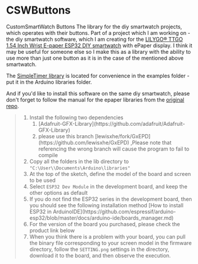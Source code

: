 # CSWButtons
CustomSmartWatch Buttons
The library for the diy smartwatch projects, which operates with their buttons.
Part of a project which I am working on - the diy smartwatch software, which I am creating for the [LILYGO® TTGO 1.54 Inch Wrist E-paper ESP32 DIY smartwatch](https://www.aliexpress.com/item/1005003095240476.html) with ePaper display.
I think it may be useful for someone else so I make this as a library with the ability to use more than just one button as it is in the case of the mentioned above smartwatch.

The [SimpleTimer library](https://github.com/jfturcot/SimpleTimer) is located for convenience in the examples folder - put it in the Arduino libraries folder.

And if you'd like to install this software on the same diy smartwatch, please don't forget to follow the manual for the epaper libraries from the [original repo](https://github.com/Xinyuan-LilyGO/E-Paper-watch).


>  <ol>  <li>Install the following two dependencies <ol>
>        <li>[Adafruit-GFX-Library](https://github.com/adafruit/Adafruit-GFX-Library) </li>
>        <li>please use this branch [lewisxhe/fork/GxEPD](https://github.com/lewisxhe/GxEPD) ,Please note that referencing the wrong branch will cause the program to fail to compile</li></ol></li>
>    <li>Copy all the folders in the lib directory to <code>"C:\User\<YourName>\Documents\Arduino\libraries"</code></li>
>    <li>At the top of the sketch, define the model of the board and screen to be used</li>
>    <li>Select <code>ESP32 Dev Module</code> in the development board, and keep the other options as default</li>
>    <li>If you do not find the ESP32 series in the development board, then you should see the following installation method [How to install ESP32 in ArduinoIDE](https://github.com/espressif/arduino-esp32/blob/master/docs/arduino-ide/boards_manager.md) </li>
>    <li>For the version of the board you purchased, please check the product link below</li>
>    <li>When you think there is a problem with your board, you can pull the binary file corresponding to your screen model in the firmware directory, follow the <code>SETTING.png</code> settings in the directory, download it to the board, and then observe the execution.</li>
> </ol>
